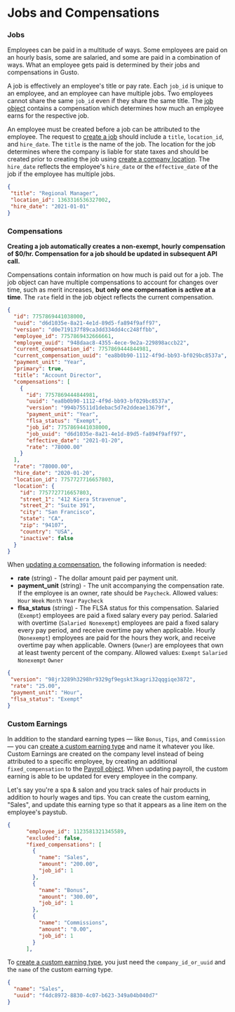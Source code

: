 # Jobs and Compensations

### Jobs

Employees can be paid in a multitude of ways. Some employees are paid on an hourly basis, some are salaried, and some are paid in a combination of ways. What an employee gets paid is determined by their jobs and compensations in Gusto.

A job is effectively an employee's title or pay rate. Each `job_id` is unique to an employee, and an employee can have multiple jobs. Two employees cannot share the same `job_id` even if they share the same title. The [job object](https://docs.gusto.com/docs/api/c2NoOjUyNjYzOTY-job) contains a compensation which determines how much an employee earns for the respective job.

An employee must be created before a job can be attributed to the employee. The request to [create a job](https://docs.gusto.com/docs/api/b3A6MzExMzczNDY-create-a-job) should include a `title`, `location_id`, and `hire_date`. The `title` is the name of the job. The location for the job determines where the company is liable for state taxes and should be created prior to creating the job using [create a company location](https://docs.gusto.com/docs/api/b3A6MTQ3MTExMTY-create-a-company-location). The `hire_date` reflects the employee's `hire_date` or the `effective_date` of the job if the employee has multiple jobs. 

````json
{
 "title": "Regional Manager",
 "location_id": 1363316536327002,
 "hire_date": "2021-01-01"
}
````

### Compensations

**Creating a job automatically creates a non-exempt, hourly compensation of $0/hr. Compensation for a job should be updated in subsequent API call.**

Compensations contain information on how much is paid out for a job. The job object can have multiple compensations to account for changes over time, such as merit increases, **but only one compensation is active at a time**. The `rate` field in the job object reflects the current compensation.

```json
{
  "id": 7757869441038000,
  "uuid": "d6d1035e-8a21-4e1d-89d5-fa894f9aff97",
  "version": "d0e719137f89ca3dd334dd4cc248ffbb",
  "employee_id": 7757869432666661,
  "employee_uuid": "948daac8-4355-4ece-9e2a-229898accb22",
  "current_compensation_id": 7757869444844981,
  "current_compensation_uuid": "ea8b0b90-1112-4f9d-bb93-bf029bc8537a",
  "payment_unit": "Year",
  "primary": true,
  "title": "Account Director",
  "compensations": [
    {
      "id": 7757869444844981,
      "uuid": "ea8b0b90-1112-4f9d-bb93-bf029bc8537a",
      "version": "994b75511d1debac5d7e2ddeae13679f",
      "payment_unit": "Year",
      "flsa_status": "Exempt",
      "job_id": 7757869441038000,
      "job_uuid": "d6d1035e-8a21-4e1d-89d5-fa894f9aff97",
      "effective_date": "2021-01-20",
      "rate": "78000.00"
    }
  ],
  "rate": "78000.00",
  "hire_date": "2020-01-20",
  "location_id": 7757727716657803,
  "location": {
    "id": 7757727716657803,
    "street_1": "412 Kiera Stravenue",
    "street_2": "Suite 391",
    "city": "San Francisco",
    "state": "CA",
    "zip": "94107",
    "country": "USA",
    "inactive": false
  }
}
```

When [updating a compensation](https://docs.gusto.com/docs/api/b3A6MzExMzczNjA-update-a-compensation), the following information is needed:
- **rate** (string) - The dollar amount paid per payment unit.
- **payment_unit** (string) - The unit accompanying the compensation rate. If the employee is an owner, rate should be `Paycheck`. Allowed values: `Hour` `Week` `Month` `Year` `Paycheck`
- **flsa_status** (string) - The FLSA status for this compensation. Salaried (`Exempt`) employees are paid a fixed salary every pay period. Salaried with overtime (`Salaried Nonexempt`) employees are paid a fixed salary every pay period, and receive overtime pay when applicable. Hourly (`Nonexempt`) employees are paid for the hours they work, and receive overtime pay when applicable. Owners (`Owner`) are employees that own at least twenty percent of the company. Allowed values: `Exempt` `Salaried` `Nonexempt` `Owner`

````json
{
 "version": "98jr3289h3298hr9329gf9egskt3kagri32qqgiqe3872",
 "rate": "25.00",
 "payment_unit": "Hour",
 "flsa_status": "Exempt"
}
````

### Custom Earnings


In addition to the standard earning types — like `Bonus`, `Tips`, and `Commission` — you can [create a custom earning type](https://docs.gusto.com/docs/api/b3A6MzExMzczOTE-create-a-custom-earning-type) and name it whatever you like. Custom Earnings are created on the company level instead of being attributed to a specific employee, by creating an additional `fixed_compensation` to the [Payroll object](https://docs.gusto.com/docs/api/c2NoOjY2NjU5NTY-payroll). When updating payroll, the custom earning is able to be updated for every employee in the company.

Let's say you're a spa & salon and you track sales of hair products in addition to hourly wages and tips. You can create the custom earning, "Sales", and update this earning type so that it appears as a line item on the employee's paystub.

```json
{
      "employee_id": 1123581321345589,
      "excluded": false,
      "fixed_compensations": [
        {
          "name": "Sales",
          "amount": "200.00",
          "job_id": 1
        },
        {
          "name": "Bonus",
          "amount": "300.00",
          "job_id": 1
        },
        {
          "name": "Commissions",
          "amount": "0.00",
          "job_id": 1
        }
      ],
```
To [create a custom earning type](https://docs.gusto.com/docs/api/b3A6MzExMzczOTE-create-a-custom-earning-type), you just need the `company_id_or_uuid` and the `name` of the custom earning type.

```json
{
  "name": "Sales",
  "uuid": "f4dc8972-8830-4c07-b623-349a04b040d7"
}
```
